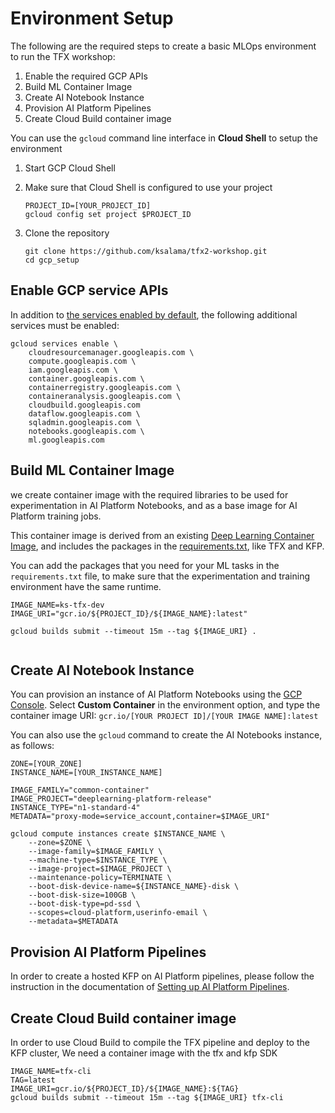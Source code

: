 # Environment Setup

The following are the required steps to create a basic MLOps environment
to run the TFX workshop:

1. Enable the required GCP APIs
2. Build ML Container Image
3. Create AI Notebook Instance
4. Provision AI Platform Pipelines
5. Create Cloud Build container image

You can use the `gcloud` command line interface in **Cloud Shell** to 
setup the environment

1. Start GCP Cloud Shell
2. Make sure that Cloud Shell is configured to use your project

    ```
    PROJECT_ID=[YOUR_PROJECT_ID]
    gcloud config set project $PROJECT_ID
    ```
   
3. Clone the repository

    ```
    git clone https://github.com/ksalama/tfx2-workshop.git
    cd gcp_setup 
    ```


## Enable GCP service APIs

In addition to [the services enabled by default](https://cloud.google.com/service-usage/docs/enabled-service),
the following additional services must be enabled:

```
gcloud services enable \
    cloudresourcemanager.googleapis.com \
    compute.googleapis.com \
    iam.googleapis.com \
    container.googleapis.com \
    containerregistry.googleapis.com \
    containeranalysis.googleapis.com \
    cloudbuild.googleapis.com 
    dataflow.googleapis.com \
    sqladmin.googleapis.com \
    notebooks.googleapis.com \
    ml.googleapis.com
```

## Build ML Container Image

we create container image with the required libraries to be used for 
experimentation in AI Platform Notebooks, and as a base image for 
AI Platform training jobs. 

This container image is derived from 
an existing [Deep Learning Container Image](gcr.io/deeplearning-platform-release/base-cpu:m42), 
and includes the packages in the [requirements.txt](requirements.txt), like TFX and KFP.

You can add the packages that you need for your ML tasks in the `requirements.txt` file, 
to make sure that the experimentation and training environment have the same runtime. 

```
IMAGE_NAME=ks-tfx-dev
IMAGE_URI="gcr.io/${PROJECT_ID}/${IMAGE_NAME}:latest"

gcloud builds submit --timeout 15m --tag ${IMAGE_URI} .
    
```

## Create AI Notebook Instance

You can provision an instance of AI Platform Notebooks using the 
[GCP Console](https://console.cloud.google.com/ai-platform/notebooks/create-instance).
Select **Custom Container** in the environment option, and type the 
container image URI: `gcr.io/[YOUR PROJECT ID]/[YOUR IMAGE NAME]:latest`

You can also use the `gcloud` command to create the AI Notebooks instance, as follows:

```
ZONE=[YOUR_ZONE]
INSTANCE_NAME=[YOUR_INSTANCE_NAME]

IMAGE_FAMILY="common-container"
IMAGE_PROJECT="deeplearning-platform-release"
INSTANCE_TYPE="n1-standard-4"
METADATA="proxy-mode=service_account,container=$IMAGE_URI"

gcloud compute instances create $INSTANCE_NAME \
    --zone=$ZONE \
    --image-family=$IMAGE_FAMILY \
    --machine-type=$INSTANCE_TYPE \
    --image-project=$IMAGE_PROJECT \
    --maintenance-policy=TERMINATE \
    --boot-disk-device-name=${INSTANCE_NAME}-disk \
    --boot-disk-size=100GB \
    --boot-disk-type=pd-ssd \
    --scopes=cloud-platform,userinfo-email \
    --metadata=$METADATA
```

## Provision AI Platform Pipelines

In order to create a hosted KFP on AI Platform pipelines, 
please follow the instruction in the documentation of 
[Setting up AI Platform Pipelines](https://cloud.google.com/ai-platform/pipelines/docs/setting-up).


## Create Cloud Build container image

In order to use Cloud Build to compile the TFX pipeline and deploy to the KFP cluster,
We need a container image with the tfx and kfp SDK

```
IMAGE_NAME=tfx-cli
TAG=latest
IMAGE_URI=gcr.io/${PROJECT_ID}/${IMAGE_NAME}:${TAG}
gcloud builds submit --timeout 15m --tag ${IMAGE_URI} tfx-cli
```